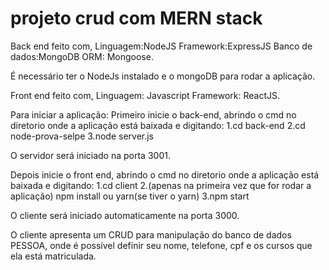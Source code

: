 # projeto crud com MERN stack

Back end feito com,
Linguagem:NodeJS
Framework:ExpressJS
Banco de dados:MongoDB
ORM: Mongoose.

É necessário ter o NodeJs instalado e o mongoDB para rodar a aplicação.

Front end feito com,
Linguagem: Javascript
Framework: ReactJS.

Para iniciar a aplicação:
Primeiro inicie o back-end, abrindo o cmd no diretorio onde a aplicação está baixada e digitando:
1.cd back-end
2.cd node-prova-selpe
3.node server.js

O servidor será iniciado na porta 3001.

Depois inicie o front end, abrindo o cmd no diretorio onde a aplicação está baixada e digitando:
1.cd client
2.(apenas na primeira vez que for rodar a aplicação) npm install ou yarn(se tiver o yarn) 
3.npm start

O cliente será iniciado automaticamente na porta 3000.

O cliente apresenta um CRUD para manipulação do banco de dados PESSOA, onde é possível definir seu nome, telefone, cpf e os cursos que ela está matriculada.
